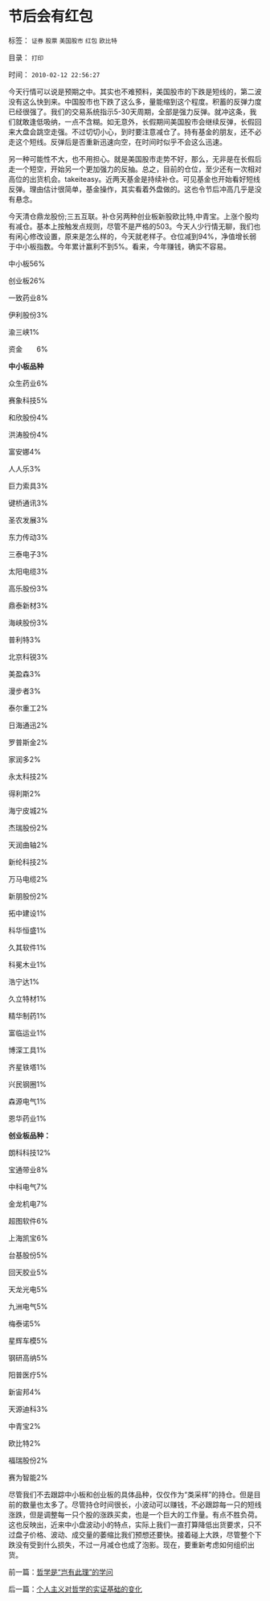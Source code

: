# 节后会有红包

标签： `证券` `股票` `美国股市` `红包` `欧比特` 

目录： `打印`

时间： `2010-02-12 22:56:27`

今天行情可以说是预期之中。其实也不难预料，美国股市的下跌是短线的，第二波没有这么快到来。中国股市也下跌了这么多，量能缩到这个程度。积蓄的反弹力度已经很强了。我们的交易系统指示5-30天周期，全部是强力反弹。就冲这条，我们就敢逢低吸纳，一点不含糊。如无意外，长假期间美国股市会继续反弹，长假回来大盘会跳空走强。不过切切小心，到时要注意减仓了。持有基金的朋友，还不必走这个短线。反弹后是否重新迅速向空，在时间时似乎不会这么迅速。

另一种可能性不大，也不用担心。就是美国股市走势不好，那么，无非是在长假后走一个短空，开始另一个更加强力的反抽。总之，目前的仓位，至少还有一次相对高位的出货机会。takeiteasy。近两天基金是持续补仓。可见基金也开始看好短线反弹。理由估计很简单，基金操作，其实看着外盘做的。这也令节后冲高几乎是没有悬念。

今天清仓鼎龙股份;三五互联。补仓另两种创业板新股欧比特,中青宝。上涨个股均有减仓。基本上按触发点规则，尽管不是严格的503。今天人少行情无聊，我们也有闲心修改设置，原来是怎么样的，今天就老样子。仓位减到94%，净值增长弱于中小板指数。今年累计赢利不到5%。看来，今年赚钱，确实不容易。

中小板56%

创业板26%

一致药业8%

伊利股份3%

渝三峡1%

资金　　6%

**中小板品种**

众生药业6%

赛象科技5%

和欣股份4%

洪涛股份4%

富安娜4%

人人乐3%

巨力索具3%

键桥通讯3%

圣农发展3%

东力传动3%

三泰电子3%

太阳电缆3%

高乐股份3%

鼎泰新材3%

海峡股份3%

普利特3%

北京科锐3%

美盈森3%

漫步者3%

泰尔重工2%

日海通迅2%

罗普斯金2%

家润多2%

永太科技2%

得利斯2%

海宁皮城2%

杰瑞股份2%

天润曲轴2%

新纶科技2%

万马电缆2%

新朋股份2%

拓中建设1%

科华恒盛1%

久其软件1%

科冕木业1%

浩宁达1%

久立特材1%

精华制药1%

富临运业1%

博深工具1%

齐星铁塔1%

兴民钢圈1%

森源电气1%

恩华药业1%

**创业板品种：**

朗科科技12%

宝通带业8%

中科电气7%

金龙机电7%

超图软件6%

上海凯宝6%

台基股份5%

回天胶业5%

天龙光电5%

九洲电气5%

梅泰诺5%

星辉车模5%

钢研高纳5%

阳普医疗5%

新宙邦4%

天源迪科3%

中青宝2%

欧比特2%

福瑞股份2%

赛为智能2%

尽管我们不去跟踪中小板和创业板的具体品种，仅仅作为“类采样”的持仓。但是目前的数量也太多了。尽管持仓时间很长，小波动可以赚钱，不必跟踪每一只的短线涨跌，但是调整每一只个股的涨跌买卖，也是一个巨大的工作量。有点不胜负荷。这也反映出，近来中小盘波动小的特点，实际上我们一直打算降低出货要求，只不过盘子价格、波动、成交量的萎缩比我们预想还要快。接着碰上大跌，尽管整个下跌没有受到什么损失，不过一月减仓也成了泡影。现在，要重新考虑如何组织出货。



前一篇：[哲学是“岂有此理”的学问](../../../2010/2/12/哲学是“岂有此理”的学问.md)

后一篇：[个人主义对哲学的实证基础的变化](../../../2010/2/12/个人主义对哲学的实证基础的变化.md)